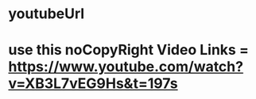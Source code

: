# youtubeUrl
# use this noCopyRight Video Links = https://www.youtube.com/watch?v=XB3L7vEG9Hs&t=197s